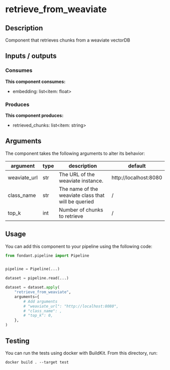 # retrieve_from_weaviate

## Description
Component that retrieves chunks from a weaviate vectorDB

## Inputs / outputs

### Consumes
**This component consumes:**
- embedding: list<item: float>





### Produces
**This component produces:**
- retrieved_chunks: list<item: string>



## Arguments

The component takes the following arguments to alter its behavior:

| argument | type | description | default |
| -------- | ---- | ----------- | ------- |
| weaviate_url | str | The URL of the weaviate instance. | http://localhost:8080 |
| class_name | str | The name of the weaviate class that will be queried | / |
| top_k | int | Number of chunks to retrieve | / |

## Usage

You can add this component to your pipeline using the following code:

```python
from fondant.pipeline import Pipeline


pipeline = Pipeline(...)

dataset = pipeline.read(...)

dataset = dataset.apply(
    "retrieve_from_weaviate",
    arguments={
        # Add arguments
        # "weaviate_url": "http://localhost:8080",
        # "class_name": ,
        # "top_k": 0,
    },
)
```

## Testing

You can run the tests using docker with BuildKit. From this directory, run:
```
docker build . --target test
```
